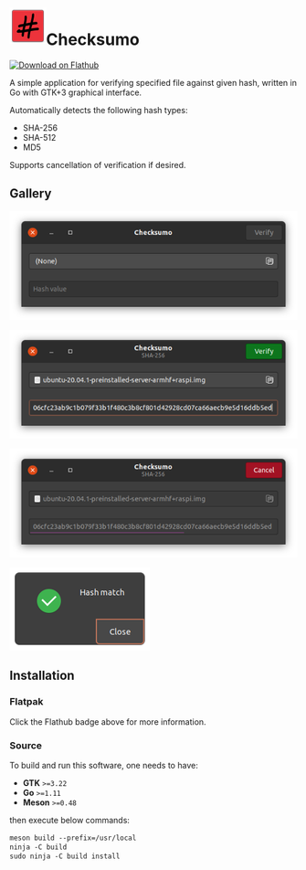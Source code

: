 <img align="left" width="64" height="64" src="data/checksumo.svg">
<h1>Checksumo</h1>

<a href='https://flathub.org/apps/details/com.github.dawidd6.checksumo'><img width='240' alt='Download on Flathub' src='https://flathub.org/assets/badges/flathub-badge-en.png'/></a>

A simple application for verifying specified file against given hash, written in Go with GTK+3 graphical interface.

Automatically detects the following hash types:
- SHA-256
- SHA-512
- MD5

Supports cancellation of verification if desired.

## Gallery

![](data/screenshots/check1.png)

![](data/screenshots/check2.png)

![](data/screenshots/check3.png)

![](data/screenshots/check4.png)

## Installation

### Flatpak

Click the Flathub badge above for more information.

### Source

To build and run this software, one needs to have:

- **GTK** `>=3.22`
- **Go** `>=1.11`
- **Meson** `>=0.48`

then execute below commands:

```shell script
meson build --prefix=/usr/local
ninja -C build
sudo ninja -C build install
```
